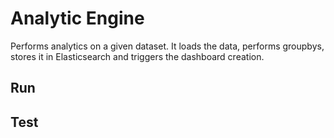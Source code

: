 # Analytic Engine
Performs analytics on a given dataset. It loads the data, performs groupbys, stores it in Elasticsearch and triggers the dashboard creation.

## Run

## Test
